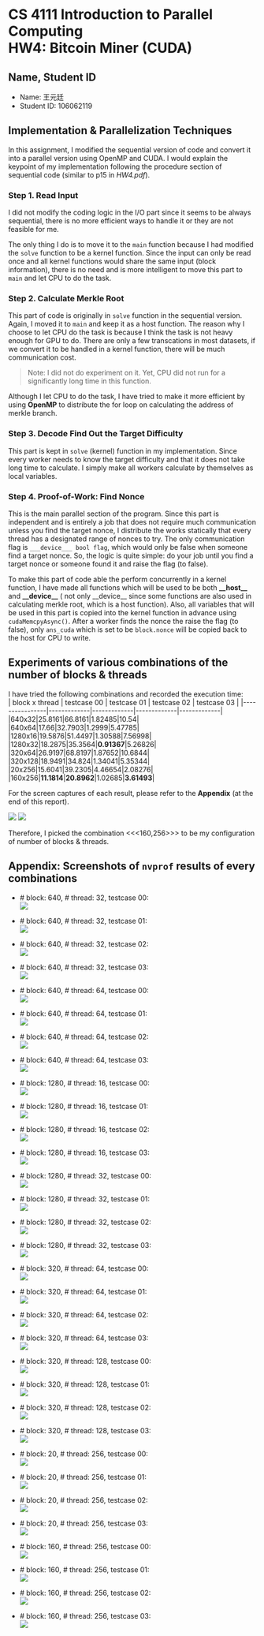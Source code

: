 # CS 4111 Introduction to Parallel Computing <br> HW4: Bitcoin Miner (CUDA)  

## Name, Student ID
- Name: 王元廷
- Student ID: 106062119  

## Implementation & Parallelization Techniques  

In this assignment, I modified the sequential version of code and convert it into a parallel version using OpenMP and CUDA. I would explain the keypoint of my implementation following the procedure section of sequential code (similar to p15 in *HW4.pdf*).  

### Step 1. Read Input  
I did not modify the coding logic in the I/O part since it seems to be always sequential, there is no more efficient ways to handle it or they are not feasible for me.  

The only thing I do is to move it to the ```main``` function because I had modified the ```solve``` function to be a kernel function. Since the input can only be read once and all kernel functions would share the same input (block information), there is no need and is more intelligent to move this part to ```main``` and let CPU to do the task.  

### Step 2. Calculate Merkle Root  
This part of code is originally in ```solve``` function in the sequential version. Again, I moved it to ```main``` and keep it as a host function. The reason why I choose to let CPU do the task is because I think the task is not heavy enough for GPU to do. There are only a few transcations in most datasets, if we convert it to be handled in a kernel function, there will be much communication cost.  
> Note: I did not do experiment on it. Yet, CPU did not run for a significantly long time in this function.  

Although I let CPU to do the task, I have tried to make it more efficient by using **OpenMP** to distribute the for loop on calculating the address of merkle branch.  

### Step 3. Decode Find Out the Target Difficulty  
This part is kept in ```solve``` (kernel) function in my implementation. Since every worker needs to know the target difficulty and that it does not take long time to calculate. I simply make all workers calculate by themselves as local variables.  

### Step 4. Proof-of-Work: Find Nonce
This is the main parallel section of the program. Since this part is independent and is entirely a job that does not require much communication unless you find the target nonce, I distribute the works statically that every thread has a designated range of nonces to try. The only communication flag is ```___device___ bool flag```, which would only be false when someone find a target nonce. So, the logic is quite simple: do your job until you find a target nonce or someone found it and raise the flag (to false).  

To make this part of code able the perform concurrently in a kernel function, I have made all functions which will be used to be both **\_\_host\_\_** and **\_\_device\_\_** ( not only \_\_device\_\_ since some functions are also used in calculating merkle root, which is a host function). Also, all variables that will be used in this part is copied into the kernel function in advance using ```cudaMemcpyAsync()```. After a worker finds the nonce the raise the flag (to false), only ```ans_cuda``` which is set to be ```block.nonce``` will be copied back to the host for CPU to write.  

## Experiments of various combinations of the number of blocks & threads  
I have tried the following combinations and recorded the execution time:  
| block x thread | testcase 00 | testcase 01 | testcase 02 | testcase 03 |
|----------------|-------------|-------------|-------------|-------------|
|640x32|25.8161|66.8161|1.82485|10.54|
|640x64|17.66|32.7903|1.2999|5.47785|
|1280x16|19.5876|51.4497|1.30588|7.56998|
|1280x32|18.2875|35.3564|**0.91367**|5.26826|
|320x64|26.9197|68.8197|1.87652|10.6844|
|320x128|18.9491|34.824|1.34041|5.35344|
|20x256|15.6041|39.2305|4.46654|2.08276|
|160x256|**11.1814**|**20.8962**|1.02685|**3.61493**|

For the screen captures of each result, please refer to the **Appendix** (at the end of this report).

![](./result_All.png)
![](./result_testcases.png)

Therefore, I picked the combination <<<160,256>>> to be my configuration of number of blocks & threads.  

## Appendix: Screenshots of ```nvprof``` results of every combinations  

- \# block: 640, \# thread: 32, testcase 00:  
![](./640-32-00.png)   
- \# block: 640, \# thread: 32, testcase 01:  
![](./640-32-01.png)    
- \# block: 640, \# thread: 32, testcase 02:  
![](./640-32-02.png)  
- \# block: 640, \# thread: 32, testcase 03:  
![](./640-32-03.png)  

- \# block: 640, \# thread: 64, testcase 00:  
![](./640-64-00.png)  
- \# block: 640, \# thread: 64, testcase 01:  
![](./640-64-01.png)  
- \# block: 640, \# thread: 64, testcase 02:  
![](./640-64-02.png)  
- \# block: 640, \# thread: 64, testcase 03:  
![](./640-64-03.png)  

- \# block: 1280, \# thread: 16, testcase 00:  
![](./1280-16-00.png)  
- \# block: 1280, \# thread: 16, testcase 01:  
![](./1280-16-01.png)  
- \# block: 1280, \# thread: 16, testcase 02:  
![](./1280-16-02.png)  
- \# block: 1280, \# thread: 16, testcase 03:  
![](./1280-16-03.png)  

- \# block: 1280, \# thread: 32, testcase 00:  
![](./1280-32-00.png)  
- \# block: 1280, \# thread: 32, testcase 01:  
![](./1280-32-01.png)  
- \# block: 1280, \# thread: 32, testcase 02:  
![](./1280-32-02.png)  
- \# block: 1280, \# thread: 32, testcase 03:  
![](./1280-32-03.png)  

- \# block: 320, \# thread: 64, testcase 00:  
![](./320-64-00.png)  
- \# block: 320, \# thread: 64, testcase 01:  
![](./320-64-01.png)  
- \# block: 320, \# thread: 64, testcase 02:  
![](./320-64-02.png)  
- \# block: 320, \# thread: 64, testcase 03:  
![](./320-64-03.png)   

- \# block: 320, \# thread: 128, testcase 00:  
![](./320-128-00.png)  
- \# block: 320, \# thread: 128, testcase 01:  
![](./320-128-01.png)  
- \# block: 320, \# thread: 128, testcase 02:  
![](./320-128-02.png)  
- \# block: 320, \# thread: 128, testcase 03:  
![](./320-128-03.png)  

- \# block: 20, \# thread: 256, testcase 00:  
![](./20-256-00.png)  
- \# block: 20, \# thread: 256, testcase 01:  
![](./20-256-01.png)  
- \# block: 20, \# thread: 256, testcase 02:  
![](./20-256-02.png)  
- \# block: 20, \# thread: 256, testcase 03:  
![](./20-256-03.png)  

- \# block: 160, \# thread: 256, testcase 00:  
![](./160-256-00.png)  
- \# block: 160, \# thread: 256, testcase 01:  
![](./160-256-01.png)  
- \# block: 160, \# thread: 256, testcase 02:  
![](./160-256-02.png)  
- \# block: 160, \# thread: 256, testcase 03:  
![](./160-256-03.png)  
